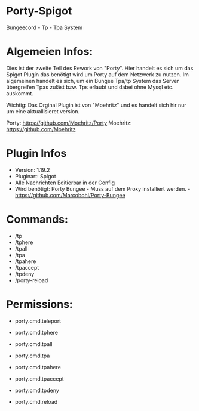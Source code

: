 # Porty-Spigot
Bungeecord - Tp - Tpa System
# Algemeien Infos: 

Dies ist der zweite Teil des Rework von "Porty". Hier handelt es sich um das Spigot Plugin das benötigt wird um Porty auf dem Netzwerk zu nutzen. Im algemeinen handelt es sich,
um ein Bungee Tpa/tp System das Server übergreifen Tpas zuläst bzw. Tps erlaubt und dabei ohne Mysql etc. auskommt. 

Wichtig: Das Orginal Plugin ist von "Moehritz" und es handelt sich hir nur um eine aktuallisieret version. 

Porty: https://github.com/Moehritz/Porty
Moehritz: https://github.com/Moehritz

# Plugin Infos
- Version: 1.19.2
- Pluginart: Spigot
- Alle Nachrichten Editierbar in der Config
- Wird benötigt: Porty Bungee - Muss auf dem Proxy installiert werden. - https://github.com/Marcobohl/Porty-Bungee

# Commands:
- /tp <player> <player>
- /tphere <player> 
- /tpall <player>
- /tpa <player> 
- /tpahere <player> 
- /tpaccept 
- /tpdeny 
- /porty-reload 

# Permissions:
- porty.cmd.teleport
- porty.cmd.tphere
- porty.cmd.tpall
- porty.cmd.tpa
- porty.cmd.tpahere
- porty.cmd.tpaccept
- porty.cmd.tpdeny

- porty.cmd.reload

